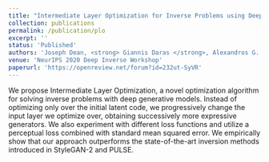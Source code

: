 ```yaml
---
title: "Intermediate Layer Optimization for Inverse Problems using Deep Generative Models"
collection: publications
permalink: /publication/plo
excerpt: ''
status: 'Published'
authors: 'Joseph Dean, <strong> Giannis Daras </strong>, Alexandros G. Dimakis'
venue: 'NeurIPS 2020 Deep Inverse Workshop'
paperurl: 'https://openreview.net/forum?id=232ut-SyVR'
---
```

We propose Intermediate Layer Optimization, a novel optimization algorithm for solving inverse problems with deep generative models. Instead of optimizing only over the initial latent code, we progressively change the input layer we optimize over, obtaining successively more expressive generators. We also experiment with different loss functions and utilize a perceptual loss combined with standard mean squared error.  We empirically show that our approach outperforms the state-of-the-art inversion methods introduced in StyleGAN-2 and PULSE.
